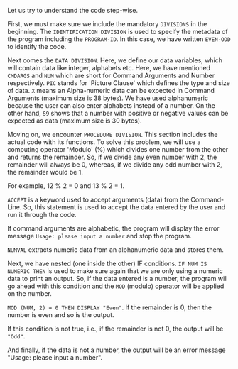 Let us try to understand the code step-wise. 

First, we must make sure we include the mandatory `DIVISIONS` in the beginning. The `IDENTIFICATION DIVISION` is used to specify the metadata of the program including the `PROGRAM-ID`. In this case, we have written `EVEN-ODD` to identify the code.

Next comes the `DATA DIVISION`. Here, we define our data variables, which will contain data like integer, alphabets etc. Here, we have mentioned `CMDARGS` and `NUM` which are short for Command Arguments and Number respectively. `PIC` stands for 'Picture Clause' which defines the type and size of data. `X` means an Alpha-numeric data can be expected in Command Arguments (maximum size is 38 bytes). We have used alphanumeric because the user can also enter alphabets instead of a number. On the other hand, `S9` shows that a number with positive or negative values can be expected as data (maximum size is 30 bytes).

Moving on, we encounter `PROCEDURE DIVISION`. This section includes the actual code with its functions. To solve this problem, we will use a computing operator 'Modulo' (%) which divides one number from the other and returns the remainder. So, if we divide any even number with 2, the remainder will always be 0, whereas, if we divide any odd number with 2, the remainder would be 1. 

For example, 12 % 2 = 0 and 13 % 2 = 1.

`ACCEPT` is a keyword used to accept arguments (data) from the Command-Line. So, this statement is used to accept the data entered by the user and run it through the code.

If command arguments are alphabetic, the program will display the error message `Usage: please input a number` and stop the program.

`NUMVAL` extracts numeric data from an alphanumeric data and stores them.

Next, we have nested (one inside the other) IF conditions. `IF NUM IS NUMERIC THEN` is used to make sure again that we are only using a numeric data to print an output. So, if the data entered is a number, the program will go ahead with this condition and the `MOD` (modulo) operator will be applied on the number.

`MOD (NUM, 2) = 0 THEN DISPLAY "Even"`. If the remainder is 0, then the number is even and so is the output.

If this condition is not true, i.e., if the remainder is not 0, the output will be `"Odd"`.

And finally, if the data is not a number, the output will be an error message "Usage: please input a number". 
